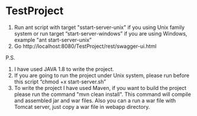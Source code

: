 # TestProject

1. Run ant script with target "sstart-server-unix" if you using Unix family system or  run target “start-server-windows” if you are using Windows, example "ant start-server-unix”
2. Go http://localhost:8080/TestProject/rest/swagger-ui.html

P.S. 
1. I have used JAVA 1.8 to write the project.
2. If you are going to run the project under Unix system, please run before this script “chmod +x start-server.sh”
3. To write the project I have used Maven, if you want to build the project please run the command "mvn clean install".
This command will compile and assembled jar and war files. Also you can a run a war file with Tomcat server, just copy
a war file in webapp directory.